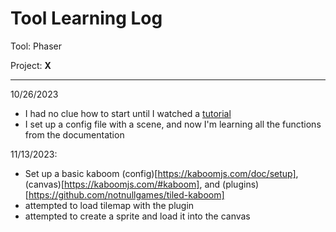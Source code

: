# Tool Learning Log

Tool: Phaser

Project: **X**

---

10/26/2023
* I had no clue how to start until I watched a [tutorial](https://www.youtube.com/watch?v=fdXcD9X4NrQ)
* I set up a config file with a scene, and now I'm learning all the functions from the documentation

11/13/2023:
* Set up a basic kaboom (config)[https://kaboomjs.com/doc/setup], (canvas)[https://kaboomjs.com/#kaboom], and (plugins)[https://github.com/notnullgames/tiled-kaboom]
* attempted to load tilemap with the plugin
* attempted to create a sprite and load it into the canvas 


<!--
* Links you used today (websites, videos, etc)
* Things you tried, progress you made, etc
* Challenges, a-ha moments, etc
* Questions you still have
* What you're going to try next
-->
